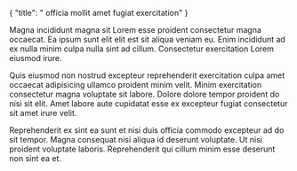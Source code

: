 {
  "title": " officia mollit amet fugiat exercitation"
}

Magna incididunt magna sit Lorem esse proident consectetur magna occaecat. Ea ipsum sunt elit elit est sit aliqua veniam eu. Enim incididunt ad ex nulla minim culpa nulla sint ad cillum. Consectetur exercitation Lorem eiusmod irure.

Quis eiusmod non nostrud excepteur reprehenderit exercitation culpa amet occaecat adipisicing ullamco proident minim velit. Minim exercitation consectetur magna voluptate sit labore. Dolore dolore tempor proident do nisi sit elit. Amet labore aute cupidatat esse ex excepteur fugiat consectetur sit amet irure velit.

Reprehenderit ex sint ea sunt et nisi duis officia commodo excepteur ad do sit tempor. Magna consequat nisi aliqua id deserunt voluptate. Ut nisi proident voluptate laboris. Reprehenderit qui cillum minim esse deserunt non sint ea et.